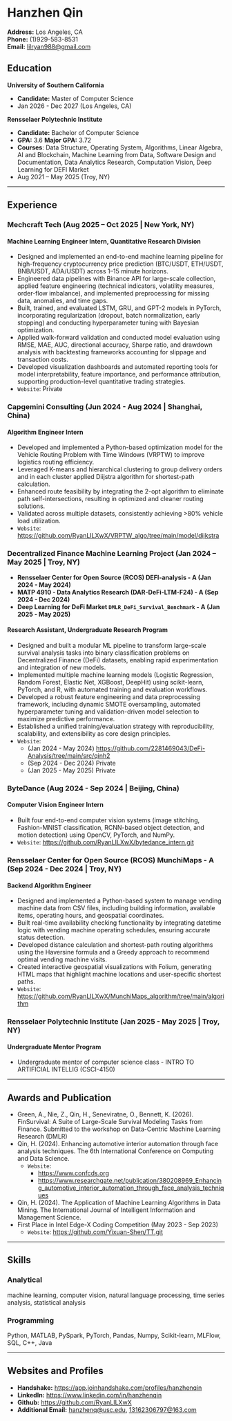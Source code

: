 # Hanzhen Qin

**Address:** Los Angeles, CA  
**Phone:** (1)929-583-8531  
**Email:** lilryan988@gmail.com

## Education

**University of Southern California**
- **Candidate:** Master of Computer Science
- Jan 2026 - Dec 2027 (Los Angeles, CA)

**Rensselaer Polytechnic Institute**
- **Candidate:** Bachelor of Computer Science
- **GPA:** 3.6 **Major GPA:** 3.72
- **Courses**: Data Structure, Operating System, Algorithms, Linear Algebra, AI and Blockchain, Machine Learning from Data, Software Design and Documentation, Data Analytics Research, Computation Vision, Deep Learning for DEFI Market
- Aug 2021 – May 2025 (Troy, NY)

---

## Experience

### Mechcraft Tech (Aug 2025 – Oct 2025 | New York, NY)

#### Machine Learning Engineer Intern, Quantitative Research Division

- Designed and implemented an end-to-end machine learning pipeline for high-frequency cryptocurrency price prediction (BTC/USDT, ETH/USDT, BNB/USDT, ADA/USDT) across 1–15 minute horizons.
- Engineered data pipelines with Binance API for large-scale collection, applied feature engineering (technical indicators, volatility measures, order-flow imbalance), and implemented preprocessing for missing data, anomalies, and time gaps.
- Built, trained, and evaluated LSTM, GRU, and GPT-2 models in PyTorch, incorporating regularization (dropout, batch normalization, early stopping) and conducting hyperparameter tuning with Bayesian optimization.
- Applied walk-forward validation and conducted model evaluation using RMSE, MAE, AUC, directional accuracy, Sharpe ratio, and drawdown analysis with backtesting frameworks accounting for slippage and transaction costs.
- Developed visualization dashboards and automated reporting tools for model interpretability, feature importance, and performance attribution, supporting production-level quantitative trading strategies.
- `Website`: Private

### Capgemini Consulting (Jun 2024 - Aug 2024 | Shanghai, China)

#### Algorithm Engineer Intern
- Developed and implemented a Python-based optimization model for the Vehicle Routing Problem with Time Windows (VRPTW) to improve logistics routing efficiency.
- Leveraged K-means and hierarchical clustering to group delivery orders and in each cluster applied Diijstra algorithm for shortest-path calculation.
- Enhanced route feasibility by integrating the 2-opt algorithm to eliminate path self-intersections, resulting in optimized and cleaner routing solutions.
- Validated across multiple datasets, consistently achieving >80% vehicle load utilization.
- `Website`: https://github.com/RyanLILXwX/VRPTW_algo/tree/main/model/dijkstra

### Decentralized Finance Machine Learning Project (Jan 2024 – May 2025 | Troy, NY)
- **Rensselaer Center for Open Source (RCOS) DEFI-analysis - A (Jan 2024 - May 2024)**
- **MATP 4910 - Data Analytics Research (DAR-DeFi-LTM-F24) - A (Sep 2024 - Dec 2024)**
- **Deep Learning for DeFi Market `DMLR_DeFi_Survival_Benchmark` - A (Jan 2025 - May 2025)**

#### Research Assistant, Undergraduate Research Program
- Designed and built a modular ML pipeline to transform large-scale survival analysis tasks into binary classification problems on Decentralized Finance (DeFi) datasets, enabling rapid experimentation and integration of new models.
- Implemented multiple machine learning models (Logistic Regression, Random Forest, Elastic Net, XGBoost, DeepHit) using scikit-learn, PyTorch, and R, with automated training and evaluation workflows.
- Developed a robust feature engineering and data preprocessing framework, including dynamic SMOTE oversampling, automated hyperparameter tuning and validation-driven model selection to maximize predictive performance.
- Established a unified training/evaluation strategy with reproducibility, scalability, and extensibility as core design principles.
- `Website`:
    - (Jan 2024 - May 2024) https://github.com/2281469043/DeFi-Analysis/tree/main/src/qinh2
    - (Sep 2024 - Dec 2024) Private
    - (Jan 2025 - May 2025) Private

### ByteDance (Aug 2024 - Sep 2024 | Beijing, China)

#### Computer Vision Engineer Intern
- Built four end-to-end computer vision systems (image stitching, Fashion-MNIST classification, RCNN-based object detection, and motion detection) using OpenCV, PyTorch, and NumPy.
- `Website`: https://github.com/RyanLILXwX/bytedance_intern.git

### Rensselaer Center for Open Source (RCOS) MunchiMaps - A (Sep 2024 - Dec 2024 | Troy, NY)

#### Backend Algorithm Engineer
- Designed and implemented a Python-based system to manage vending machine data from CSV files, including building information, available items, operating hours, and geospatial coordinates.
- Built real-time availability checking functionality by integrating datetime logic with vending machine operating schedules, ensuring accurate status detection.
- Developed distance calculation and shortest-path routing algorithms using the Haversine formula and a Greedy approach to recommend optimal vending machine visits.
- Created interactive geospatial visualizations with Folium, generating HTML maps that highlight machine locations and user-specific shortest paths.
- `Website`: https://github.com/RyanLILXwX/MunchiMaps_algorithm/tree/main/algorithm

### Rensselaer Polytechnic Institute (Jan 2025 - May 2025 | Troy, NY)

#### Undergraduate Mentor Program
- Undergraduate mentor of computer science class - INTRO TO ARTIFICIAL INTELLIG (CSCI-4150)

---

## Awards and Publication

- Green, A., Nie, Z., Qin, H., Seneviratne, O., Bennett, K. (2026). FinSurvival: A Suite of Large-Scale Survival Modeling Tasks from Finance. Submitted to the workshop on Data-Centric Machine Learning Research (DMLR)
- Qin, H. (2024). Enhancing automotive interior automation through face analysis techniques. The 6th International Conference on Computing and Data Science.
    - `Website`:
        - https://www.confcds.org
        - https://www.researchgate.net/publication/380208969_Enhancing_automotive_interior_automation_through_face_analysis_techniques
- Qin, H. (2024). The Application of Machine Learning Algorithms in Data Mining. The International Journal of Intelligent Information and Management Science.
- First Place in Intel Edge-X Coding Competition (May 2023 - Sep 2023)
    - `Website`: https://github.com/Yixuan-Shen/TT.git

---

## Skills

### Analytical
machine learning, computer vision, natural language processing, time series analysis, statistical analysis

### Programming
Python, MATLAB, PySpark, PyTorch, Pandas, Numpy, Scikit-learn, MLFlow, SQL, C++, Java

---

## Websites and Profiles
- **Handshake:** https://app.joinhandshake.com/profiles/hanzhenqin
- **LinkedIn:** https://www.linkedin.com/in/hanzhenqin
- **Github:** https://github.com/RyanLILXwX
- **Additional Email:** hanzhenq@usc.edu, 13162306797@163.com
